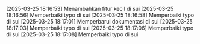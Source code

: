 [2025-03-25 18:16:53] Menambahkan fitur kecil di sui
[2025-03-25 18:16:56] Memperbaiki typo di sui
[2025-03-25 18:16:58] Memperbaiki typo di sui
[2025-03-25 18:17:01] Memperbarui dokumentasi di sui
[2025-03-25 18:17:03] Memperbaiki typo di sui
[2025-03-25 18:17:06] Memperbaiki typo di sui
[2025-03-25 18:17:08] Memperbaiki typo di sui
